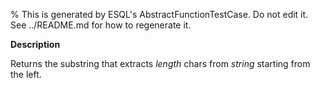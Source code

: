 % This is generated by ESQL's AbstractFunctionTestCase. Do not edit it. See ../README.md for how to regenerate it.

**Description**

Returns the substring that extracts *length* chars from *string* starting from the left.

